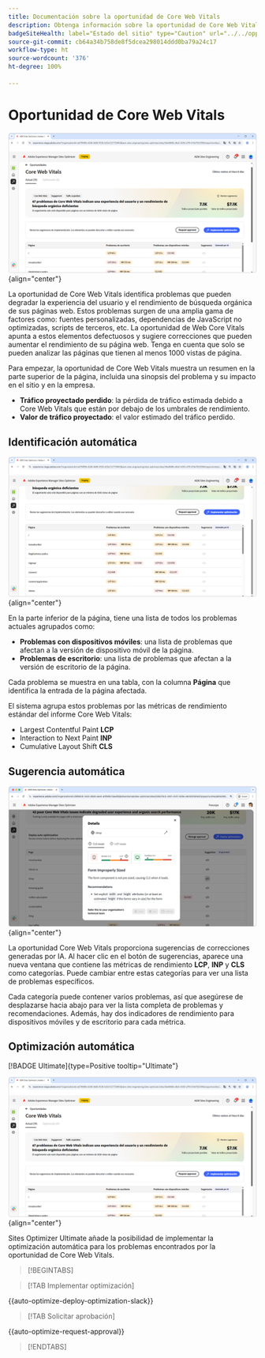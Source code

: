 ```yaml
---
title: Documentación sobre la oportunidad de Core Web Vitals
description: Obtenga información sobre la oportunidad de Core Web Vitals y cómo utilizarla para mejorar la adquisición de tráfico.
badgeSiteHealth: label="Estado del sitio" type="Caution" url="../../opportunity-types/site-health.md" tooltip="Estado del sitio"
source-git-commit: cb64a34b758de8f5dcea298014ddd0ba79a24c17
workflow-type: ht
source-wordcount: '376'
ht-degree: 100%

---
```



# Oportunidad de Core Web Vitals

![oportunidad de core web vitals](./assets/core-web-vitals/hero.png){align="center"}

La oportunidad de Core Web Vitals identifica problemas que pueden degradar la experiencia del usuario y el rendimiento de búsqueda orgánica de sus páginas web. Estos problemas surgen de una amplia gama de factores como: fuentes personalizadas, dependencias de JavaScript no optimizadas, scripts de terceros, etc. La oportunidad de Web Core Vitals apunta a estos elementos defectuosos y sugiere correcciones que pueden aumentar el rendimiento de su página web. Tenga en cuenta que solo se pueden analizar las páginas que tienen al menos 1000 vistas de página.

Para empezar, la oportunidad de Core Web Vitals muestra un resumen en la parte superior de la página, incluida una sinopsis del problema y su impacto en el sitio y en la empresa.

* **Tráfico proyectado perdido**: la pérdida de tráfico estimada debido a Core Web Vitals que están por debajo de los umbrales de rendimiento.
* **Valor de tráfico proyectado**: el valor estimado del tráfico perdido.

## Identificación automática

![Identificación automática de Core Web Vitals](./assets/core-web-vitals/auto-identify.png){align="center"}

En la parte inferior de la página, tiene una lista de todos los problemas actuales agrupados como:

* **Problemas con dispositivos móviles**: una lista de problemas que afectan a la versión de dispositivo móvil de la página.
* **Problemas de escritorio**: una lista de problemas que afectan a la versión de escritorio de la página.

Cada problema se muestra en una tabla, con la columna **Página** que identifica la entrada de la página afectada.

El sistema agrupa estos problemas por las métricas de rendimiento estándar del informe Core Web Vitals:

* Largest Contentful Paint **LCP**
* Interaction to Next Paint **INP**
* Cumulative Layout Shift **CLS**

## Sugerencia automática

![Sugerencia automática para la oportunidad de Core Web Vitals](./assets/core-web-vitals/auto-suggest.png){align="center"}

La oportunidad Core Web Vitals proporciona sugerencias de correcciones generadas por IA. Al hacer clic en el botón de sugerencias, aparece una nueva ventana que contiene las métricas de rendimiento **LCP**, **INP** y **CLS** como categorías. Puede cambiar entre estas categorías para ver una lista de problemas específicos.

Cada categoría puede contener varios problemas, así que asegúrese de desplazarse hacia abajo para ver la lista completa de problemas y recomendaciones.  Además, hay dos indicadores de rendimiento para dispositivos móviles y de escritorio para cada métrica.

## Optimización automática

[!BADGE Ultimate]{type=Positive tooltip="Ultimate"}

![Optimización automática de la oportunidad de Core Web Vitals](./assets/core-web-vitals/auto-optimize.png){align="center"}

Sites Optimizer Ultimate añade la posibilidad de implementar la optimización automática para los problemas encontrados por la oportunidad de Core Web Vitals. <!--- TBD-need more in-depth and opportunity specific information here. What does the auto-optimization do?-->

>[!BEGINTABS]

>[!TAB Implementar optimización]

{{auto-optimize-deploy-optimization-slack}}

>[!TAB Solicitar aprobación]

{{auto-optimize-request-approval}}

>[!ENDTABS]

